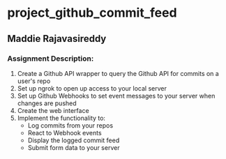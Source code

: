 # project_github_commit_feed

## Maddie Rajavasireddy

### Assignment Description:   

1. Create a Github API wrapper to query the Github API for commits on a user's repo   
2. Set up ngrok to open up access to your local server
3. Set up Github Webhooks to set event messages to your server when changes are pushed
4. Create the web interface
5. Implement the functionality to:   
    - Log commits from your repos   
    - React to Webhook events    
    - Display the logged commit feed    
    - Submit form data to your server    

